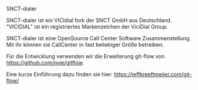 SNCT-dialer

SNCT-dialer ist ein VICIdial fork der SNCT GmbH aus Deutschland.
"VICIDIAL" ist ein registriertes Markenzeichen der ViciDial Group.

SNCT-dialer ist eine OpenSource Call Center Software Zusammenstellung.
Mit ihr können sie CallCenter in fast beliebiger Größe betreiben.


Für die Entwicklung verwenden wir die Erweiterung git-flow von
https://github.com/nvie/gitflow.

Eine kurze Einführung dazu finden sie hier: https://jeffkreeftmeijer.com/git-flow/
